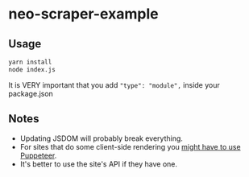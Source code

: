# neo-scraper-example

## Usage

```sh
yarn install
node index.js
```

It is VERY important that you add `"type": "module",` inside your package.json

## Notes

- Updating JSDOM will probably break everything.
- For sites that do some client-side rendering you [might have to use Puppeteer](https://github.com/neobooru/neo-scraper/blob/1c9e0934d1c3b034ba3a0ddf43e0a167e825a031/src/test/engine.ts#L23).
- It's better to use the site's API if they have one.
